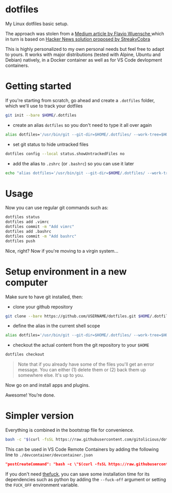 # dotfiles
My Linux dotfiles basic setup.

The approach was stolen from a [Medium article by Flavio Wuensche
](https://medium.com/toutsbrasil/how-to-manage-your-dotfiles-with-git-f7aeed8adf8b) which in turn is based on [Hacker News solution proposed by StreakyCobra](https://news.ycombinator.com/item?id=11070797)

This is highly personalized to my own personal needs but feel free to adapt to yours. It works with major distributions (tested with Alpine, Ubuntu and Debian) natively, in a Docker container as well as for VS Code devlopment containers.

# Getting started

If you're starting from scratch, go ahead and create a `.dotfiles` folder, which we'll use to track your dotfiles
```bash
git init --bare $HOME/.dotfiles
```
* create an alias `dotfiles` so you don't need to type it all over again
```bash
alias dotfiles='/usr/bin/git --git-dir=$HOME/.dotfiles/ --work-tree=$HOME'
```

* set git status to hide untracked files
```bash
dotfiles config --local status.showUntrackedFiles no
```

* add the alias to `.zshrc` (or `.bashrc`) so you can use it later
```bash
echo "alias dotfiles='/usr/bin/git --git-dir=$HOME/.dotfiles/ --work-tree=$HOME'" >> $HOME/.bashrc
```

# Usage

Now you can use regular git commands such as:
```bash
dotfiles status
dotfiles add .vimrc
dotfiles commit -m "Add vimrc"
dotfiles add .bashrc
dotfiles commit -m "Add bashrc"
dotfiles push
```
Nice, right? Now if you're moving to a virgin system...

# Setup environment in a new computer

Make sure to have git installed, then:
* clone your github repository
```bash
git clone --bare https://github.com/USERNAME/dotfiles.git $HOME/.dotfiles
```

* define the alias in the current shell scope
```bash
alias dotfiles='/usr/bin/git --git-dir=$HOME/.dotfiles/ --work-tree=$HOME'
```
* checkout the actual content from the git repository to your `$HOME`
```bash
dotfiles checkout
```

> Note that if you already have some of the files you'll get an error message. You can either (1) delete them or (2) back them up somewhere else. It's up to you.

Now go on and install apps and plugins.

Awesome! You’re done.

# Simpler version

Everything is combined in the bootstrap file for convenience.
```bash
bash -c "$(curl -fsSL https://raw.githubusercontent.com/gitolicious/dotfiles/main/bin/bootstrap.sh)"
```

This can be used in VS Code Remote Containers by adding the following line to `./devcontainer/devcontainer.json`
```json
"postCreateCommand": "bash -c \"$(curl -fsSL https://raw.githubusercontent.com/gitolicious/dotfiles/main/bin/bootstrap.sh)\"",
```

If you don't need [thefuck](https://github.com/nvbn/thefuck), you can save some installation time for its dependencies such as python by adding the `--fuck-off` argument or setting the `FUCK_OFF` environment variable.
